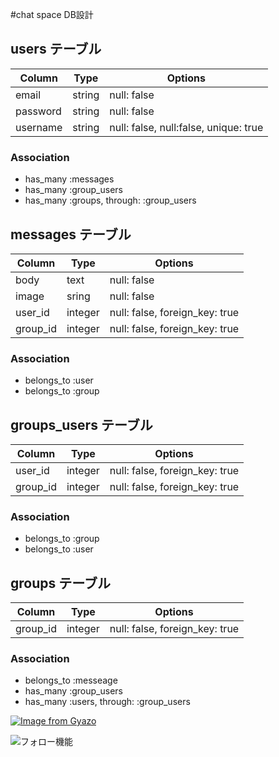 
#chat space DB設計

## users テーブル
|Column|Type|Options|
|------|----|-------|
|email|string|null: false|
|password|string|null: false|
|username|string|null: false, null:false, unique: true|
### Association
- has_many :messages
- has_many :group_users
- has_many :groups, through: :group_users

## messages テーブル
|Column|Type|Options|
|------|----|-------|
|body|text|null: false|
|image|sring|null: false|
|user_id|integer|null: false, foreign_key: true|
|group_id|integer|null: false, foreign_key: true|
### Association
- belongs_to :user
- belongs_to :group

## groups_users テーブル
|Column|Type|Options|
|------|----|-------|
|user_id|integer|null: false, foreign_key: true|
|group_id|integer|null: false, foreign_key: true|
### Association
- belongs_to :group
- belongs_to :user

## groups テーブル
|Column|Type|Options|
|------|----|-------|
|group_id|integer|null: false, foreign_key: true|
### Association
- belongs_to :messeage
- has_many :group_users
- has_many :users, through: :group_users

[![Image from Gyazo](https://i.gyazo.com/2429c7c265b9f6623b49343ff605723d.gif)](https://gyazo.com/2429c7c265b9f6623b49343ff605723d)

![フォロー機能](https://gyazo.com/fc5c1baa4d2e36ac7b27f4207269755e)
